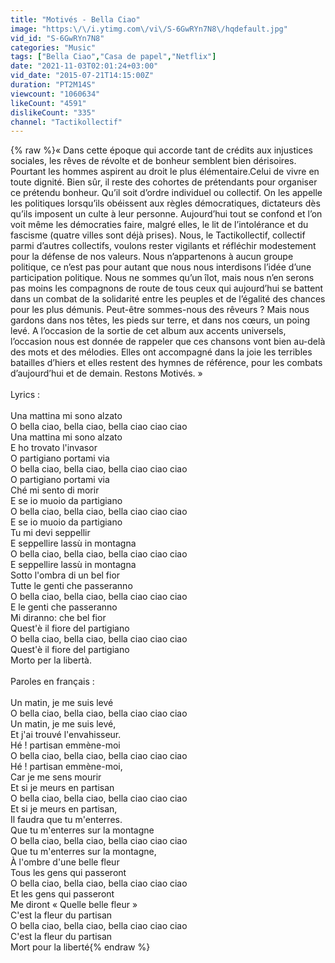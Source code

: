 ```yaml
---
title: "Motivés - Bella Ciao"
image: "https:\/\/i.ytimg.com\/vi\/S-6GwRYn7N8\/hqdefault.jpg"
vid_id: "S-6GwRYn7N8"
categories: "Music"
tags: ["Bella Ciao","Casa de papel","Netflix"]
date: "2021-11-03T02:01:24+03:00"
vid_date: "2015-07-21T14:15:00Z"
duration: "PT2M14S"
viewcount: "1060634"
likeCount: "4591"
dislikeCount: "335"
channel: "Tactikollectif"
---
```

{% raw %}« Dans cette époque qui accorde tant de crédits aux injustices sociales, les rêves de révolte et de bonheur semblent bien dérisoires. Pourtant les hommes aspirent au droit le plus élémentaire.Celui de vivre en toute dignité. Bien sûr, il reste des cohortes de prétendants pour organiser ce prétendu bonheur. Qu’il soit d’ordre individuel ou collectif. On les appelle les politiques lorsqu’ils obéissent aux règles démocratiques, dictateurs dès qu’ils imposent un culte à leur personne. Aujourd’hui tout se confond et l’on voit même les démocraties faire, malgré elles, le lit de l’intolérance et du fascisme (quatre villes sont déjà prises). Nous, le Tactikollectif, collectif parmi d’autres collectifs, voulons rester vigilants et réfléchir modestement pour la défense de nos valeurs. Nous n’appartenons à aucun groupe politique, ce n’est pas pour autant que nous nous interdisons l’idée d’une participation politique. Nous ne sommes qu’un îlot, mais nous n’en serons pas moins les compagnons de route de tous ceux qui aujourd’hui se battent dans un combat de la solidarité entre les peuples et de l’égalité des chances pour les plus démunis. Peut-être sommes-nous des rêveurs ? Mais nous gardons dans nos têtes, les pieds sur terre, et dans nos cœurs, un poing levé. A l’occasion de la sortie de cet album aux accents universels, l’occasion nous est donnée de rappeler que ces chansons vont bien au-delà des mots et des mélodies. Elles ont accompagné dans la joie les terribles batailles d’hiers et elles restent des hymnes de référence, pour les combats d’aujourd’hui et de demain. Restons Motivés. »<br /><br />Lyrics :<br /><br />Una mattina mi sono alzato<br />O bella ciao, bella ciao, bella ciao ciao ciao<br />Una mattina mi sono alzato<br />E ho trovato l'invasor<br />O partigiano portami via<br />O bella ciao, bella ciao, bella ciao ciao ciao<br />O partigiano portami via<br />Ché mi sento di morir<br />E se io muoio da partigiano<br />O bella ciao, bella ciao, bella ciao ciao ciao<br />E se io muoio da partigiano<br />Tu mi devi seppellir<br />E seppellire lassù in montagna<br />O bella ciao, bella ciao, bella ciao ciao ciao<br />E seppellire lassù in montagna<br />Sotto l'ombra di un bel fior<br />Tutte le genti che passeranno<br />O bella ciao, bella ciao, bella ciao ciao ciao<br />E le genti che passeranno<br />Mi diranno: che bel fior<br />Quest'è il fiore del partigiano<br />O bella ciao, bella ciao, bella ciao ciao ciao<br />Quest'è il fiore del partigiano<br />Morto per la libertà.<br /><br />Paroles en français :<br /><br />Un matin, je me suis levé<br />O bella ciao, bella ciao, bella ciao ciao ciao<br />Un matin, je me suis levé,<br />Et j'ai trouvé l'envahisseur.<br />Hé ! partisan emmène-moi<br />O bella ciao, bella ciao, bella ciao ciao ciao<br />Hé ! partisan emmène-moi,<br />Car je me sens mourir<br />Et si je meurs en partisan<br />O bella ciao, bella ciao, bella ciao ciao ciao<br />Et si je meurs en partisan,<br />Il faudra que tu m'enterres.<br />Que tu m'enterres sur la montagne<br />O bella ciao, bella ciao, bella ciao ciao ciao<br />Que tu m'enterres sur la montagne,<br />À l'ombre d'une belle fleur<br />Tous les gens qui passeront<br />O bella ciao, bella ciao, bella ciao ciao ciao<br />Et les gens qui passeront<br />Me diront « Quelle belle fleur »<br />C'est la fleur du partisan<br />O bella ciao, bella ciao, bella ciao ciao ciao<br />C'est la fleur du partisan<br />Mort pour la liberté{% endraw %}
